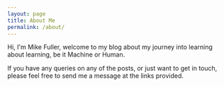 ```yaml
---
layout: page
title: About Me
permalink: /about/
---
```


Hi, I'm Mike Fuller, welcome to my blog about my journey into learning about learning, be it Machine or Human.

If you have any queries on any of the posts, or just want to get in touch, please feel free to send me a message at the links provided.  